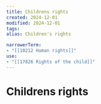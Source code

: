 ```yaml
---
title: Childrens rights
created: 2024-12-01
modified: 2024-12-01
tags: 
alias: Children's rights

narrowerTerm:
- "[[10212 Human rights]]"
use:
- "[[17826 Rights of the child]]"
---
```

# Childrens rights
